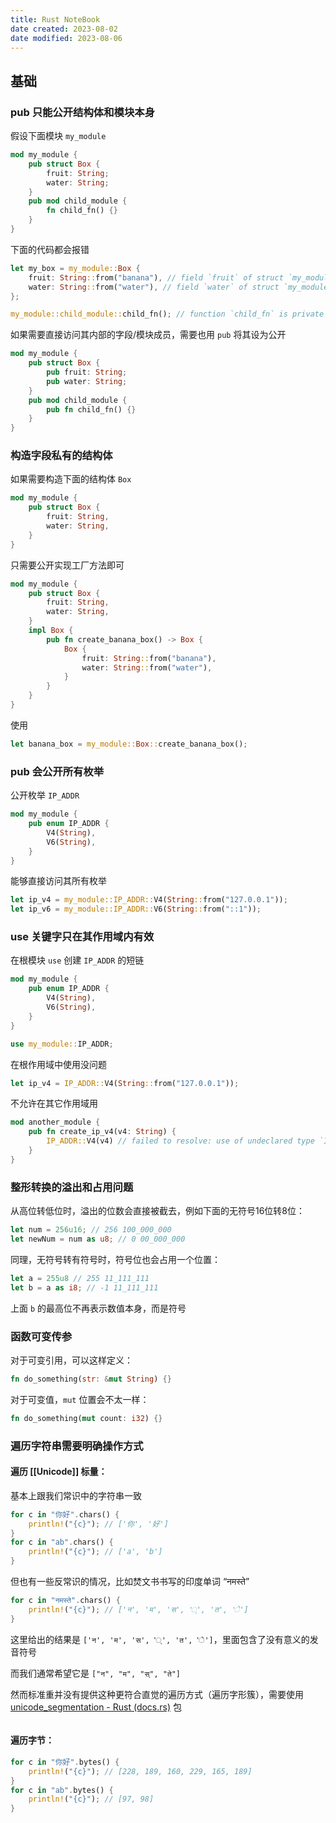 ```yaml
---
title: Rust NoteBook
date created: 2023-08-02
date modified: 2023-08-06
---
```


## 基础

### pub 只能公开结构体和模块本身

假设下面模块 `my_module`

```rust
mod my_module {
	pub struct Box {
		fruit: String;
		water: String;
	}
	pub mod child_module {
		fn child_fn() {}
	}
}
```

下面的代码都会报错

```rust
let my_box = my_module::Box {
	fruit: String::from("banana"), // field `fruit` of struct `my_module::Box` is private
	water: String::from("water"), // field `water` of struct `my_module::Box` is private
};
```

```rust
my_module::child_module::child_fn(); // function `child_fn` is private
```

如果需要直接访问其内部的字段/模块成员，需要也用 `pub` 将其设为公开

```rust
mod my_module {
	pub struct Box {
		pub fruit: String;
		pub water: String;
	}
	pub mod child_module {
		pub fn child_fn() {}
	}
}
```

### 构造字段私有的结构体

如果需要构造下面的结构体 `Box`

```rust
mod my_module {
	pub struct Box {
		fruit: String,
		water: String,
	}
}
```

只需要公开实现工厂方法即可

```rust
mod my_module {
    pub struct Box {
        fruit: String,
        water: String,
    }
    impl Box {
        pub fn create_banana_box() -> Box {
            Box {
                fruit: String::from("banana"),
                water: String::from("water"),
            }
        }
    }
}
```

使用

```rust
let banana_box = my_module::Box::create_banana_box();
```

### pub 会公开所有枚举

公开枚举 `IP_ADDR`

```rust
mod my_module {
    pub enum IP_ADDR {
        V4(String),
        V6(String),
    }
}
```

能够直接访问其所有枚举

```rust
let ip_v4 = my_module::IP_ADDR::V4(String::from("127.0.0.1"));
let ip_v6 = my_module::IP_ADDR::V6(String::from("::1"));
```

### use 关键字只在其作用域内有效

在根模块 `use` 创建 `IP_ADDR` 的短链

```rust
mod my_module {
    pub enum IP_ADDR {
        V4(String),
        V6(String),
    }
}

use my_module::IP_ADDR;
```

在根作用域中使用没问题

```rust
let ip_v4 = IP_ADDR::V4(String::from("127.0.0.1"));
```

不允许在其它作用域用

```rust
mod another_module {
    pub fn create_ip_v4(v4: String) {
        IP_ADDR::V4(v4) // failed to resolve: use of undeclared type `IP_ADDR`
    }
}
```

### 整形转换的溢出和占用问题

从高位转低位时，溢出的位数会直接被截去，例如下面的无符号16位转8位：

```rust
let num = 256u16; // 256 100_000_000
let newNum = num as u8; // 0 00_000_000
```

同理，无符号转有符号时，符号位也会占用一个位置：

```rust
let a = 255u8 // 255 11_111_111
let b = a as i8; // -1 11_111_111
```

上面 `b` 的最高位不再表示数值本身，而是符号

### 函数可变传参

对于可变引用，可以这样定义：

```rust
fn do_something(str: &mut String) {}
```

对于可变值，`mut` 位置会不太一样：

```rust
fn do_something(mut count: i32) {}
```

### 遍历字符串需要明确操作方式

#### 遍历 [[Unicode]] 标量：

基本上跟我们常识中的字符串一致

```rust
for c in "你好".chars() {
	println!("{c}"); // ['你', '好']
}
for c in "ab".chars() {
	println!("{c}"); // ['a', 'b']
}
```

但也有一些反常识的情况，比如焚文书书写的印度单词 “नमस्ते”

```rust
for c in "नमस्ते".chars() {
	println!("{c}"); // ['न', 'म', 'स', '्', 'त', 'े']
}
```

这里给出的结果是 `['न', 'म', 'स', '्', 'त', 'े']`，里面包含了没有意义的发音符号

而我们通常希望它是 `["न", "म", "स्", "ते"]`

然而标准重并没有提供这种更符合直觉的遍历方式（遍历字形簇），需要使用 [unicode_segmentation - Rust (docs.rs)](https://docs.rs/unicode-segmentation/1.9.0/unicode_segmentation/index.html) 包

```
```

#### 遍历字节：

```rust
for c in "你好".bytes() {
	println!("{c}"); // [228, 189, 160, 229, 165, 189]
}
for c in "ab".bytes() {
	println!("{c}"); // [97, 98]
}
```